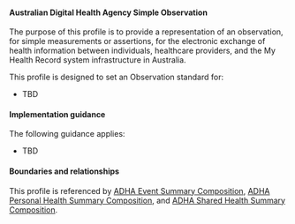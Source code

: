 #### Australian Digital Health Agency Simple Observation
The purpose of this profile is to provide a representation of an observation, for simple measurements or assertions, for the electronic exchange of health information between individuals, healthcare providers, and the My Health Record system infrastructure in Australia.

This profile is designed to set an Observation standard for:
* TBD


#### Implementation guidance
The following guidance applies:
* TBD


#### Boundaries and relationships
This profile is referenced by 
[ADHA Event Summary Composition](StructureDefinition-dh-composition-phs-1.html),
[ADHA Personal Health Summary Composition](StructureDefinition-dh-composition-phs-1.html), and
[ADHA Shared Health Summary Composition](StructureDefinition-dh-composition-shs-1.html).
